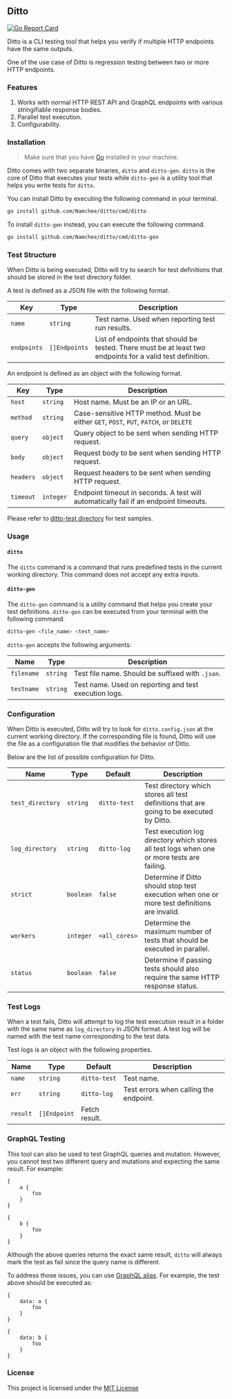 ## Ditto

[![Go Report Card](https://goreportcard.com/badge/github.com/Namchee/ditto)](https://goreportcard.com/report/github.com/Namchee/ditto)

Ditto is a CLI testing tool that helps you verify if multiple HTTP endpoints have the same outputs. 

One of the use case of Ditto is regression testing between two or more HTTP endpoints.

### Features

1. Works with normal HTTP REST API and GraphQL endpoints with various stringifiable response bodies.
2. Parallel test execution.
3. Configurability.

### Installation

> Make sure that you have [Go](https://golang.org/doc/install) installed in your machine.

Ditto comes with two separate binaries, `ditto` and `ditto-gen`. `ditto` is the core of Ditto that executes your tests while `ditto-gen` is a utility tool that helps you write tests for `ditto`.

You can install Ditto by executing the following command in your terminal.

```bash
go install github.com/Namchee/ditto/cmd/ditto
```

To install `ditto-gen` instead, you can execute the following command.

```bash
go install github.com/Namchee/ditto/cmd/ditto-gen
```

### Test Structure

When Ditto is being executed, Ditto will try to search for test definitions that should be stored in the test directory folder.

A test is defined as a JSON file with the following format.

Key | Type | Description
--- | ---- | -----------
`name` | `string` | Test name. Used when reporting test run results.
`endpoints` | `[]Endpoints` | List of endpoints that should be tested. There must be at least two endpoints for a valid test definition.

An endpoint is defined as an object with the following format.

Key | Type | Description
--- | ---- | -----------
`host` | `string` | Host name. Must be an IP  or an URL.
`method` | `string` | Case-sensitive HTTP method. Must be either `GET`, `POST`, `PUT`, `PATCH`, or `DELETE`
`query` | `object` | Query object to be sent when sending HTTP request.
`body` | `object` | Request body to be sent when sending HTTP request.
`headers` | `object` | Request headers to be sent when sending HTTP request.
`timeout` | `integer` | Endpoint timeout in seconds. A test will automatically fail if an endpoint timeouts.

Please refer to [ditto-test directory](./ditto-test) for test samples.

### Usage

#### `ditto`

The `ditto` command is a command that runs predefined tests in the current working directory. This command does not accept any extra inputs.

#### `ditto-gen`

The `ditto-gen` command is a utility command that helps you create your test definitions. `ditto-gen` can be executed from your terminal with the following command.

```bash
ditto-gen <file_name> <test_name>
```

`ditto-gen` accepts the following arguments:

Name | Type | Description
--- | ---- | -----------
`filename` | `string` | Test file name. Should be suffixed with `.json`.
`testname` | `string` | Test name. Used on reporting and test execution logs.

### Configuration

When Ditto is executed, Ditto will try to look for `ditto.config.json` at the current working directory. If the corresponding file is found, Ditto will use the file as a configuration file that modifies the behavior of Ditto.

Below are the list of possible configuration for Ditto.

Name | Type | Default | Description
---- | ---- | ------- | -----------
`test_directory` | `string` | `ditto-test` | Test directory which stores all test definitions that are going to be executed by Ditto.
`log_directory` | `string` | `ditto-log` | Test execution log directory which stores all test logs when one or more tests are failing.
`strict` | `boolean` | `false` | Determine if Ditto should stop test execution when one or more test definitions are invalid.
`workers` | `integer` | `<all_cores>` | Determine the maximum number of tests that should be executed in parallel.
`status` | `boolean` | `false` | Determine if passing tests should also require the same HTTP response status.

### Test Logs

When a test fails, Ditto will attempt to log the test execution result in a folder with the same name as `log_directory` in JSON format. A test log will be named with the test name corresponding to the test data.

Test logs is an object with the following properties.

Name | Type | Default | Description
---- | ---- | ------- | -----------
`name` | `string` | `ditto-test` | Test name.
`err` | `string` | `ditto-log` | Test errors when calling the endpoint.
`result` | `[]Endpoint` | Fetch result.

### GraphQL Testing

This tool can also be used to test GraphQL queries and mutation. However, you cannot test two different query and mutations and expecting the same result. For example:

```
{
    a {
        foo
    }
}
```

```
{
    b {
        foo
    }    
}
```

Although the above queries returns the exact same result, `ditto` will always mark the test as fail since the query name is different.

To address those issues, you can use [GraphQL alias](https://graphql.org/learn/queries/#aliases). For example, the test above should be executed as:

```
{
    data: a {
        foo
    }
}
```

```
{
    data: b {
        foo
    }
}
```

### License

This project is licensed under the [MIT License](./LICENSE)